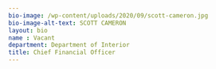 ```yaml
---
bio-image: /wp-content/uploads/2020/09/scott-cameron.jpg
bio-image-alt-text: SCOTT CAMERON
layout: bio
name : Vacant
department: Department of Interior
title: Chief Financial Officer
---
```

